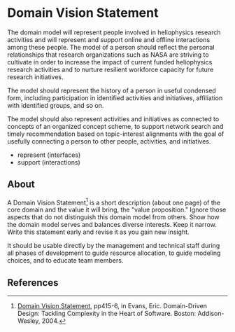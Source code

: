 # Domain Vision Statement

The domain model will represent people involved in heliophysics research activities
and will represent and support online and offline interactions among these people.
The model of a person should reflect the personal relationships that research organizations such as NASA
are striving to cultivate in order to increase the impact of current funded heliophysics research activities
and to nurture resilient workforce capacity for future research initiatives.

The model should represent the history of a person in useful condensed form,
including participation in identified activities and initiatives, affiliation with identified groups, and so on.

The model should also represent activities and initiatives as connected to concepts of an organized concept scheme,
to support network search and timely recommendation based on topic-interest alignments
with the goal of usefully connecting a person to other people, activities, and initiatives.

- represent (interfaces)
- support (interactions)

## About

A <span class="term">Domain Vision Statement</span>[^1] is a short description (about one page)
of the <span class="term">core domain</span> and the value it will bring, the "value proposition."
Ignore those aspects that do not distinguish this domain model from others.
Show how the domain model serves and balances diverse interests.
Keep it narrow.
Write this statement early and revise it as you gain new insight.

It should be usable directly by the management and technical staff during all phases of development
to guide resource allocation, to guide modeling choices, and to educate team members.

## References

[^1]: [Domain Vision Statement](https://files.polyneme.xyz/domain-vision-statement-1696514386.pdf), pp415-6, in Evans, Eric. Domain-Driven Design: Tackling Complexity in the Heart of Software. Boston: Addison-Wesley, 2004.